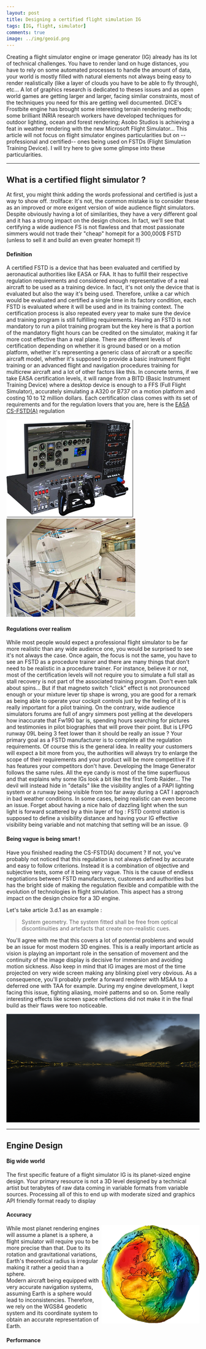 ```yaml
---
layout: post
title: Designing a certified flight simulation IG
tags: [IG, flight, simulator]
comments: true
image: ../img/geoid.png
---
```


Creating a flight simulator engine or image generator (IG) already has its lot of technical challenges. You have to render land on huge distances, you have to rely on some automated processes to handle the amount of data, your world is mostly filled with natural elements not always being easy to render realistically (like a layer of clouds you have to be able to fly through), etc... 
A lot of graphics research is dedicated to theses issues and as open world games are getting larger and larger, facing similar constraints, most of the techniques you need for this are getting well documented. DICE's Frostbite engine has brought some interesting terrain rendering methods; some brilliant INRIA research workers have developed techniques for outdoor lighting, ocean and forest rendering; Asobo Studios is achieving a feat in weather rendering with the new Microsoft Flight Simulator...
This article will not focus on flight simulator engines particularities but on --professional and certified-- ones being used on FSTDs (Flight Simulation Training Device).
I will try here to give some glimpse into these particularities.

---

## What is a certified flight simulator ?

At first, you might think adding the words professional and certified is just a way to show off. :trollface: 
It's not, the common mistake is to consider these as an improved or more exigent version of wide audience flight simulators. Despite obviously having a lot of similarities, they have a very different goal and it has a strong impact on the design choices. In fact, we'll see that certifying a wide audience FS is not flawless and that most passionate simmers would not trade their "cheap" homepit for a 300,000$ FSTD (unless to sell it and build an even greater homepit !!)

#### Definition

A certified FSTD is a device that has been evaluated and certified by aeronautical authorities like EASA or FAA. It has to fulfill their respective regulation requirements and considered enough representative of a real aircraft to be used as a training device. In fact, it's not only the device that is evaluated but also the way it's being used. Therefore, unlike a car which would be evaluated and certified a single time in its factory condition, each FSTD is evaluated where it will be used and in its training context. The certification process is also repeated every year to make sure the device and training program is still fulfilling requirements.
Having an FSTD is not mandatory to run a pilot training program but the key here is that a portion of the mandatory flight hours can be credited on the simulator, making it far more cost effective than a real plane.
There are different levels of certification depending on whether it is ground based or on a motion platform, whether it's representing a generic class of aircraft or a specific aircraft model, whether it's supposed to provide a basic instrument flight training or an advanced flight and navigation procedures training for multicrew aircraft and a lot of other factors like this. In concrete terms, if we take EASA certification levels, it will range from a BITD (Basic Instrument Training Device) where a desktop device is enough to a FFS (Full Flight Simulator), accurately simulating a A320 or B737 on a motion platform and costing 10 to 12 million dollars.
Each certification class comes with its set of requirements and for the regulation lovers that you are, here is the [EASA CS-FSTD(A)](https://www.easa.europa.eu/sites/default/files/dfu/CS-FSTD%28A%29%20%E2%80%94%20Issue%202.pdf) regulation 

<img src="../img/GarminTrainer.jpg" height="256"> &nbsp;&nbsp; <img src="../img/FFS.jpg" height="256">

#### Regulations over realism

While most people would expect a professional flight simulator to be far more realistic than any wide audience one, you would be surprised to see it's not always the case. Once again, the focus is not the same, you have to see an FSTD as a procedure trainer and there are many things that don't need to be realistic in a procedure trainer. 
For instance, believe it or not, most of the certification levels will not require you to simulate a full stall as stall recovery is not part of the associated training program. Don't even talk about spins... But if that magneto switch "click" effect is not pronounced enough or your mixture lever tip shape is wrong, you are good for a remark as being able to operate your cockpit controls just by the feeling of it is really important for a pilot training.
On the contrary, wide audience simulators forums are full of angry simmers post yelling at the developers how inaccurate that Fw190 bar is, spending hours searching for pictures and testimonies in pilot biographies that will prove their point. But is LFPG runway 09L being 3 feet lower than it should be really an issue ?
Your primary goal as a FSTD manufacturer is to complete all the regulation requirements. Of course this is the general idea. In reality your customers will expect a bit more from you, the authorities will always try to enlarge the scope of their requirements and your product will be more competitive if it has features your competitors don't have.
Developing the Image Generator follows the same rules. All the eye candy is most of the time superfluous and that explains why some IGs look a bit like the first Tomb Raider... The devil will instead hide in "details" like the visibility angles of a PAPI lighting system or a runway being visible from too far away during a CAT I approach in bad weather conditions.
In some cases, being realistic can even become an issue. Forget about having a nice halo of dazzling light when the sun light is forward scattered by a thin layer of fog : FSTD control station is supposed to define a visibility distance and having your IG effective visibility being variable and not matching that setting will be an issue. :cry:

#### Being vague is being smart !

Have you finished reading the CS-FSTD(A) document ? If not, you've probably not noticed that this regulation is not always defined by accurate and easy to follow criterions. Instead it is a combination of objective and subjective tests, some of it being very vague. This is the cause of endless negotiations between FSTD manufacturers, customers and authorities but has the bright side of making the regulation flexible and compatible with the evolution of technologies in flight simulation.
This aspect has a strong impact on the design choice for a 3D engine.

Let's take article 3.d.1 as an example :

>System geometry. The system fitted shall be free from optical discontinuities and artefacts that create non-realistic cues.

You'll agree with me that this covers a lot of potential problems and would be an issue for most modern 3D engines. This is a really important article as vision is playing an important role in the sensation of movement and the continuity of the image display is decisive for immersion and avoiding motion sickness. Also keep in mind that IG images are most of the time projected on very wide screen making any blinking pixel very obvious.
As a consequence, you'll probably prefer a forward renderer with MSAA to a deferred one with TAA for example. 
During my engine development, I kept facing this issue, fighting aliasing, moiré patterns and so on. Some really interesting effects like screen space reflections did not make it in the final build as their flaws were too noticeable.

![SSR](../img/VFRVS_SSR.png "SSR")

---
## Engine Design

#### Big wide world

The first specific feature of a flight simulator IG is its planet-sized engine design. Your primary resource is not a 3D level designed by a technical artist but terabytes of raw data coming in variable formats from variable sources. Processing all of this to end up with moderate sized and graphics API friendly format ready to  display

#### Accuracy

<img style="float: right;" width="256" height="256" src="../img/geoid.png">

While most planet rendering engines will assume a planet is a sphere, a flight simulator will require you to be more precise than that. Due to its rotation and gravitational variations, Earth's theoretical radius is irregular making it rather a geoid than a sphere.  
Modern aircraft being equipped with very accurate navigation systems, assuming Earth is a sphere would lead to inconsistencies.
Therefore, we rely on the WGS84 geodetic system and its coordinate system to obtain an accurate representation of Earth.

#### Performance



